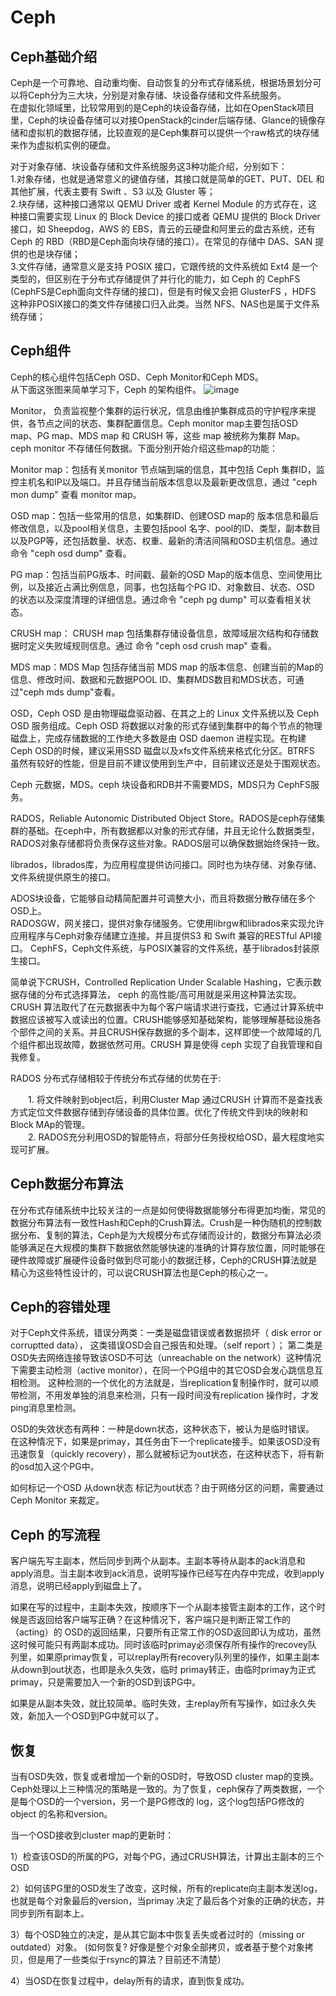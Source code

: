  # Ceph #
 ##  Ceph基础介绍 ##
Ceph是一个可靠地、自动重均衡、自动恢复的分布式存储系统，根据场景划分可以将Ceph分为三大块，分别是对象存储、块设备存储和文件系统服务。  
在虚拟化领域里，比较常用到的是Ceph的块设备存储，比如在OpenStack项目里，Ceph的块设备存储可以对接OpenStack的cinder后端存储、Glance的镜像存储和虚拟机的数据存储，比较直观的是Ceph集群可以提供一个raw格式的块存储来作为虚拟机实例的硬盘。  
  
对于对象存储、块设备存储和文件系统服务这3种功能介绍，分别如下：  
1.对象存储，也就是通常意义的键值存储，其接口就是简单的GET、PUT、DEL 和其他扩展，代表主要有 Swift 、S3 以及 Gluster 等；  
2.块存储，这种接口通常以 QEMU Driver 或者 Kernel Module 的方式存在，这种接口需要实现 Linux 的 Block Device 的接口或者 QEMU 提供的 Block Driver 接口，如 Sheepdog，AWS 的 EBS，青云的云硬盘和阿里云的盘古系统，还有 Ceph 的 RBD（RBD是Ceph面向块存储的接口）。在常见的存储中 DAS、SAN 提供的也是块存储；  
3.文件存储，通常意义是支持 POSIX 接口，它跟传统的文件系统如 Ext4 是一个类型的，但区别在于分布式存储提供了并行化的能力，如 Ceph 的 CephFS (CephFS是Ceph面向文件存储的接口)，但是有时候又会把 GlusterFS ，HDFS 这种非POSIX接口的类文件存储接口归入此类。当然 NFS、NAS也是属于文件系统存储；  

## Ceph组件 ##
Ceph的核心组件包括Ceph OSD、Ceph Monitor和Ceph MDS。  
从下面这张图来简单学习下，Ceph 的架构组件。
![image](https://images2017.cnblogs.com/blog/1109179/201711/1109179-20171106211611450-2111366494.png)
  
Monitor， 负责监视整个集群的运行状况，信息由维护集群成员的守护程序来提供，各节点之间的状态、集群配置信息。Ceph monitor map主要包括OSD map、PG map、MDS map 和 CRUSH 等，这些 map 被统称为集群 Map。ceph monitor 不存储任何数据。下面分别开始介绍这些map的功能：

Monitor map：包括有关monitor 节点端到端的信息，其中包括 Ceph 集群ID，监控主机名和IP以及端口。并且存储当前版本信息以及最新更改信息，通过 "ceph mon dump" 查看 monitor map。  

OSD map：包括一些常用的信息，如集群ID、创建OSD map的 版本信息和最后修改信息，以及pool相关信息，主要包括pool 名字、pool的ID、类型，副本数目以及PGP等，还包括数量、状态、权重、最新的清洁间隔和OSD主机信息。通过命令 "ceph osd dump" 查看。  

PG map：包括当前PG版本、时间戳、最新的OSD Map的版本信息、空间使用比例，以及接近占满比例信息，同事，也包括每个PG ID、对象数目、状态、OSD 的状态以及深度清理的详细信息。通过命令 "ceph pg dump" 可以查看相关状态。  

CRUSH map： CRUSH map 包括集群存储设备信息，故障域层次结构和存储数据时定义失败域规则信息。通过 命令 "ceph osd crush map" 查看。  

MDS map：MDS Map 包括存储当前 MDS map 的版本信息、创建当前的Map的信息、修改时间、数据和元数据POOL ID、集群MDS数目和MDS状态，可通过"ceph mds dump"查看。  

OSD，Ceph OSD 是由物理磁盘驱动器、在其之上的 Linux 文件系统以及 Ceph OSD 服务组成。Ceph OSD 将数据以对象的形式存储到集群中的每个节点的物理磁盘上，完成存储数据的工作绝大多数是由 OSD daemon 进程实现。在构建 Ceph OSD的时候，建议采用SSD 磁盘以及xfs文件系统来格式化分区。BTRFS 虽然有较好的性能，但是目前不建议使用到生产中，目前建议还是处于围观状态。  

Ceph 元数据，MDS。ceph 块设备和RDB并不需要MDS，MDS只为 CephFS服务。  

RADOS，Reliable Autonomic Distributed Object Store。RADOS是ceph存储集群的基础。在ceph中，所有数据都以对象的形式存储，并且无论什么数据类型，RADOS对象存储都将负责保存这些对象。RADOS层可以确保数据始终保持一致。  

librados，librados库，为应用程度提供访问接口。同时也为块存储、对象存储、文件系统提供原生的接口。  

ADOS块设备，它能够自动精简配置并可调整大小，而且将数据分散存储在多个OSD上。  
RADOSGW，网关接口，提供对象存储服务。它使用librgw和librados来实现允许应用程序与Ceph对象存储建立连接。并且提供S3 和 Swift 兼容的RESTful API接口。
CephFS，Ceph文件系统，与POSIX兼容的文件系统，基于librados封装原生接口。  

简单说下CRUSH，Controlled Replication Under Scalable Hashing，它表示数据存储的分布式选择算法， ceph 的高性能/高可用就是采用这种算法实现。CRUSH 算法取代了在元数据表中为每个客户端请求进行查找，它通过计算系统中数据应该被写入或读出的位置。CRUSH能够感知基础架构，能够理解基础设施各个部件之间的关系。并且CRUSH保存数据的多个副本，这样即使一个故障域的几个组件都出现故障，数据依然可用。CRUSH 算是使得 ceph 实现了自我管理和自我修复。

RADOS 分布式存储相较于传统分布式存储的优势在于:  

　　1. 将文件映射到object后，利用Cluster Map 通过CRUSH 计算而不是查找表方式定位文件数据存储到存储设备的具体位置。优化了传统文件到块的映射和Block MAp的管理。  
　　2. RADOS充分利用OSD的智能特点，将部分任务授权给OSD，最大程度地实现可扩展。  
## Ceph数据分布算法 ##

在分布式存储系统中比较关注的一点是如何使得数据能够分布得更加均衡，常见的数据分布算法有一致性Hash和Ceph的Crush算法。Crush是一种伪随机的控制数据分布、复制的算法，Ceph是为大规模分布式存储而设计的，数据分布算法必须能够满足在大规模的集群下数据依然能够快速的准确的计算存放位置，同时能够在硬件故障或扩展硬件设备时做到尽可能小的数据迁移，Ceph的CRUSH算法就是精心为这些特性设计的，可以说CRUSH算法也是Ceph的核心之一。  

## Ceph的容错处理 ##
对于Ceph文件系统，错误分两类：一类是磁盘错误或者数据损坏（ disk error or  corruptted data）， 这类错误OSD会自己报告和处理。（self report ）； 第二类是OSD失去网络连接导致该OSD不可达（unreachable on the network）这种情况下需要主动检测（active monitor），在同一个PG组中的其它OSD会发心跳信息互相检测。 这种检测的一个优化的方法就是，当replication复制操作时，就可以顺带检测，不用发单独的消息来检测，只有一段时间没有replication 操作时，才发ping消息里检测。  

OSD的失效状态有两种：一种是down状态，这种状态下，被认为是临时错误。 在这种情况下，如果是primay，其任务由下一个replicate接手。如果该OSD没有迅速恢复（quickly recovery），那么就被标记为out状态，在这种状态下，将有新的osd加入这个PG中。  

如何标记一个OSD 从down状态 标记为out状态？由于网络分区的问题，需要通过 Ceph Monitor 来裁定。  

## Ceph 的写流程 ##
 客户端先写主副本，然后同步到两个从副本。主副本等待从副本的ack消息和apply消息。当主副本收到ack消息，说明写操作已经写在内存中完成，收到apply 消息，说明已经apply到磁盘上了。  

如果在写的过程中，主副本失效，按顺序下一个从副本接管主副本的工作，这个时候是否返回给客户端写正确？在这种情况下，客户端只是判断正常工作的 （acting）的 OSD的返回结果，只要所有正常工作的OSD返回即认为成功，虽然这时候可能只有两副本成功。同时该临时primay必须保存所有操作的recovey队 列里，如果原primay恢复，可以replay所有recovery队列里的操作，如果主副本从down到out状态，也即是永久失效，临时 primay转正，由临时primay为正式primay，只是需要加入一个新的OSD到该PG中。  

如果是从副本失效，就比较简单。临时失效，主replay所有写操作，如过永久失效，新加入一个OSD到PG中就可以了。

## 恢复 ##
当有OSD失效，恢复或者增加一个新的OSD时，导致OSD cluster map的变换。Ceph处理以上三种情况的策略是一致的。为了恢复，ceph保存了两类数据，一个是每个OSD的一个version，另一个是PG修改的 log，这个log包括PG修改的object 的名称和version。  

当一个OSD接收到cluster map的更新时：  

1）检查该OSD的所属的PG，对每个PG，通过CRUSH算法，计算出主副本的三个OSD  

2）如何该PG里的OSD发生了改变，这时候，所有的replicate向主副本发送log，也就是每个对象最后的version，当primay 决定了最后各个对象的正确的状态，并同步到所有副本上。  

3）每个OSD独立的决定，是从其它副本中恢复丢失或者过时的（missing or outdated）对象。 (如何恢复? 好像是整个对象全部拷贝，或者基于整个对象拷贝，但是用了一些类似于rsync的算法？目前还不清楚）  

4）当OSD在恢复过程中，delay所有的请求，直到恢复成功。  
